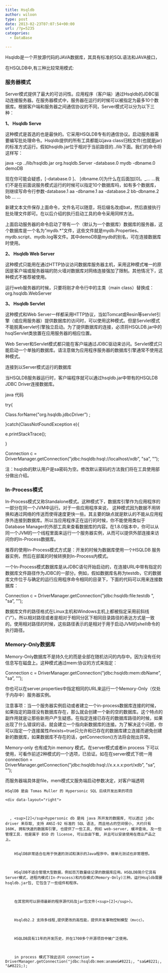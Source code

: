 ```yaml
---
title: Hsqldb
author: wiloon
type: post
date: 2013-02-23T07:07:54+00:00
url: /?p=5235
categories:
  - DataBase

---
```

Hsqldb是一个开放源代码的JAVA数据库，其具有标准的SQL语法和JAVA接口，


  在HSQLDB中,有三种比较常用模式:


### 服务器模式


  Server模式提供了最大的可访问性。应用程序（客户端）通过Hsqldb的JDBC驱动连接服务器。在服务器模式中，服务器在运行的时候可以被指定为最多10个数据库。根据客户端和服务器之间通信协议的不同，Server模式可以分为以下三种：



  <b>1、 Hsqldb Serve</b>



  这种模式是首选的也是最快的。它采用HSQLDB专有的通信协议。启动服务器需要编写批处理命令。Hsqldb提供的所有工具都能以java class归档文件(也就是jar)的标准方式运行。假如hsqldb.jar位于相对于当前路径的../lib下面。我们的命令将这样写：



  java -cp ../lib/hsqldb.jar org.hsqldb.Server -database.0 mydb -dbname.0 demoDB



  现在你可能会疑惑，[-database.0 ]、 [dbname.0]为什么在后面加[0]。_&#8230; &#8230;我们不是在前面说服务模式运行的时候可以指定10个数据库吗，如有多个数据库，则继续写命令行参数-database.1 aa -dbname.1 aa -database.2 bb-dbname.2 bb &#8230; &#8230;



  新建文本文件保存上面命令，文件名可以随意，将后缀名改成bat，然后直接执行批处理文件即可。在以后介绍的执行启动工具的命令采用同样方法。



  上面启动服务器的命令启动了带有一个（默认为一个数据库）数据库的服务器，这个数据库是一个名为&#8221;mydb.*&#8221;文件，这些文件就是mydb.Properties、mydb.script、mydb.log等文件。其中demoDB是mydb的别名，可在连接数据库时使用。



  <b>2、 Hsqldb Web Server</b>



  这种模式只能用在通过HTTP协议访问数据库服务器主机，采用这种模式唯一的原因是客户端或服务器端的防火墙对数据库对网络连接强加了限制。其他情况下，这种模式不推荐被使用。



  运行web服务器的时候，只要将刚才命令行中的主类（main class）替换成：org.hsqldb.WebServer



  <b>3、 Hsqldb Servlet</b>



  这种模式和Web Server一样都采用HTTP协议，当如Tomcat或Resin等servlet引擎（或应用服务器）提供数据库的访问时，可以使用这种模式。但是Servlet模式不能脱离servlet引擎独立启动。为了提供数据库的连接，必须将HSQLDB.jar中的hsqlServlet类放置在应用服务器的相应位置。



  Web Server和Servlet模式都只能在客户端通过JDBC驱动来访问。Servlet模式只能启动一个单独的数据库。请注意做为应用程序服务器的数据库引擎通常不使用这种模式。



  连接到以Server模式运行的数据库



  当HSQLDB服务器运行时，客户端程序就可以通过hsqldb.jar中带有的HSQLDB JDBC Driver连接数据库。



  java 代码



  try{



  Class.forName("org.hsqldb.jdbcDriver&#8221;) ;



  }catch(ClassNotFoundException e){



  e.printStackTrace();



  }



  Connection c = DriverManager.getConnection("jdbc:hsqldb:hsql://localhost/xdb&#8221;, "sa&#8221;, "&#8221;);



  注：hsqldb的默认用户是sa密码为空。修改默认密码的方法我们将在工具使用部分做出介绍。


### In-Process模式


  In-Process模式又称Standalone模式。这种模式下，数据库引擎作为应用程序的一部分在同一个JVM中运行。对于一些应用程序来说， 这种模式因为数据不用转换和通过网络的传送而使得速度更快一些。其主要的缺点就是默认的不能从应用程序外连接到数据库。所以当应用程序正在运行的时候，你不能使用类似于Database Manager的外部工具来查看数据库的内容。在1.8.0版本中，你可以从同一个JVM的一个线程里面来运行一个服务器实例，从而可以提供外部连接来访问你的In-Process数据库。



  推荐的使用In-Process模式方式是：开发的时候为数据库使用一个HSQLDB 服务器实例，然后在部属的时候转换到In-Process内模式。



  一个In-Process模式数据库是从JDBC语句开始启动的，在连接URL中带有指定的数据库文件路径作为JDBC的一部分。例如，假如数据库名称为testdb，它的数据库文件位于与确定的运行应用程序命令相同的目录下，下面的代码可以用来连接数据库：



  Connection c = DriverManager.getConnection("jdbc:hsqldb:file:testdb ", "sa&#8221;, "&#8221;);



  数据库文件的路径格式在Linux主机和Windows主机上都被指定采用前斜线("/&#8221;）。所以相对路径或者是相对于相同分区下相同目录路径的表达方式是一致的。使用相对路径的时候，这些路径表示的是相对于用于启动JVM的shell命令的执行路径。


### Memory-Only数据库


  Memory-Only数据库不是持久化的而是全部在随机访问的内存中。因为没有任何信息写在磁盘上。这种模式通过mem:协议的方式来指定：



  Connection c = DriverManager.getConnection("jdbc:hsqldb:mem:dbName&#8221;, "sa&#8221;, "&#8221;);



  你也可以在server.properties中指定相同的URL来运行一个Memory-Only（仅处于内存中）服务器实例。



  注意事项：当一个服务器实例启动或者建立一个in-process数据库连接的时候，如果指定的路径没有数据库存在，那么就会创建一个新的空的数据库。这个特点的副作用就是让那些新用户产生疑惑。在指定连接已存在的数据库路径的时候，如果出现了什么错误的话，就会建立一个指向新数据库的连接。为了解决这个问题，你可以指定一个连接属性ifexists=true只允许和已存在的数据库建立连接而避免创建新的数据库，如果数据库不存在的话，getConnection()方法将会抛出异常。



  Memory-only 也有成为in memory 模式。在server模式或者in process 下可以使用，可看作前述2种模式的一个选项，已验证。如在在server模式下统一用 connection = DriverManager.getConnection("jdbc:hsqldb:hsql://x.x.x.x:port/xdb&#8221;, "sa&#8221;, "&#8221;);



  而服务器端具体是file，mem模式又服务端启动参数决定，对客户端透明 
  
  
    HSqlDB 是由 Tomas Muller 的 Hypersonic SQL 后续开发出来的项目 
    
    <div data-layout="right">
    
    
    
      , <sup>[2]</sup>hypersonic db 是纯 java 所开发的数据库, 可以透过 jdbc driver 来存取, 支持 ANSI-92 标准的 SQL 语法, 而且他占的空间很小, 大约只有 160K, 拥有快速的数据库引擎, 也提供了一些工具, 例如 web-server, 缓冲查询, 及一些管理工具. 他是属于 BSD 的 license, 可以自由下载, 并且可以安装使用在商业产品之上。 
      
      
        HSqlDB非常适合在用于快速的测试和演示的Java程序中。做单元测试也非常理想。
      
      
      
        HSqlDB不适合管理大型数据，例如百万数量级记录的数据库应用。HSQLDB简介它具有Server模式，进程内模式(In-Process)和内存模式(Memory-Only)三种。运行Hsqldb需要hsqldb.jar包, 它包含了一些组件和程序。
      
      
      
        在其官网可以获得最新的程序源代码及jar包文件(<sup>[2]</sup>)。
      
      
      
        Hsqldb2.2 支持多线程,提供更改的高性能，提供并发事物控制模型（mvcc）。
      
      
      
        HSQLDB具有11年的开发历史，并在1700多个开源项目中被广泛使用。
       
      
      
        in process 模式下按此访问 connection = DriverManager.getConnection("jdbc:hsqldb:mem:aname&#8221;, "sa&#8221;, "&#8221;);
      